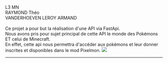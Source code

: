 L3 MN <br>
RAYMOND Théo <br>
VANDERHOEVEN LEROY ARMAND<br>
<br>
Ce projet a pour but la réalisation d'une API via FastApi. <br>
Nous avons pris pour sujet principal de cette API le monde des Pokémons ET celui de Minecraft. <br>
En effet, cette api nous permettra d'accéder aux pokémons et leur donner inscrites et disponibles dans le mod Pixelmon.
<img src="https://cdn.modrinth.com/user/yDIJMMci/120105c19ab989157820575680d7ed58f6139ad1.png">
<hr>
<br>

